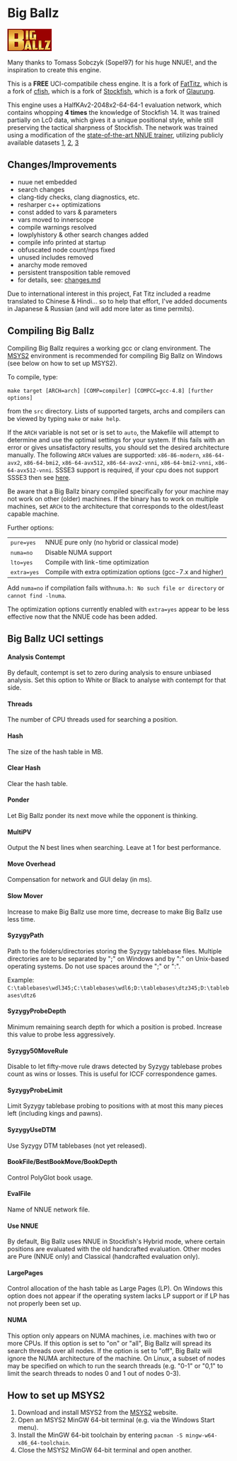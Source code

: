 # Big Ballz

![alt tag](https://raw.githubusercontent.com/FireFather/BigBallz/master/bitmaps/bigballz.png)

Many thanks to Tomass Sobczyk (Sopel97) for his huge NNUE!, and the inspiration to create this engine.

This is a **FREE** UCI-compatibile chess engine. It is a fork of [FatTitz](https://github.com/Sopel97/FatTitz), which is a fork of [cfish](https://github.com/syzygy1/Cfish), which is a fork of [Stockfish](https://github.com/official-stockfish/Stockfish), which is a fork of [Glaurung](https://github.com/phenri/glaurung).

This engine uses a HalfKAv2-2048x2-64-64-1 evaluation network, which contains whopping **4 times** the knowledge of Stockfish 14. It was trained partially on Lc0 data, which gives it a unique positional style, while still preserving the tactical sharpness of Stockfish. The network was trained using a modification of the [state-of-the-art NNUE trainer](https://github.com/glinscott/nnue-pytorch), utilizing publicly available datasets [1](https://drive.google.com/file/d/1VlhnHL8f-20AXhGkILujnNXHwy9T-MQw/view?usp=sharing), [2](https://drive.google.com/file/d/1seGNOqcVdvK_vPNq98j-zV3XPE5zWAeq/view?usp=sharing), [3](https://drive.google.com/file/d/1RFkQES3DpsiJqsOtUshENtzPfFgUmEff/view?usp=sharing)


## Changes/Improvements
- nuue net embedded
- search changes
- clang-tidy checks, clang diagnostics, etc.
- resharper c++ optimizations
- const added to vars & parameters
- vars moved to innerscope
- compile warnings resolved
- lowplyhistory & other search changes added
- compile info printed at startup
- obfuscated node count/nps fixed
- unused includes removed
- anarchy mode removed
- persistent transposition table removed
- for details, see: [changes.md](docs/changes.md)

Due to international interest in this project, Fat Titz included a readme translated to Chinese & Hindi...
so to help that effort, I've added documents in Japanese & Russian (and will add more later as time permits).
  
## Compiling Big Ballz
Compiling Big Ballz requires a working gcc or clang environment. The [MSYS2](https://www.msys2.org/) environment is recommended for compiling Big Ballz on Windows (see below on how to set up MSYS2).

To compile, type:

    make target [ARCH=arch] [COMP=compiler] [COMPCC=gcc-4.8] [further options]

from the `src` directory. Lists of supported targets, archs and compilers can be viewed by typing `make` or `make help`.

If the `ARCH` variable is not set or is set to `auto`, the Makefile will attempt to determine and use the optimal settings for your system. If this fails with an error or gives unsatisfactory results, you should set the desired architecture manually. The following `ARCH` values are supported: `x86-86-modern`, `x86-64-avx2`, `x86-64-bmi2`, `x86-64-avx512`, `x86-64-avx2-vnni`, `x86-64-bmi2-vnni`, `x86-64-avx512-vnni`. SSSE3 support is required, if your cpu does not support SSSE3 then see [here](https://www.timeanddate.com/).

Be aware that a Big Ballz binary compiled specifically for your machine may not work on other (older) machines. If the binary has to work on multiple machines, set `ARCH` to the architecture that corresponds to the oldest/least capable machine.

Further options:

<table>
<tr><td><code>pure=yes</code></td><td>NNUE pure only (no hybrid or classical mode)</td></tr>
<tr><td><code>numa=no</code></td><td>Disable NUMA support</td></tr>
<tr><td><code>lto=yes</code></td><td>Compile with link-time optimization</td></tr>
<tr><td><code>extra=yes</code></td><td>Compile with extra optimization options (gcc-7.x and higher)</td></tr>
</table>

Add `numa=no` if compilation fails with`numa.h: No such file or directory` or `cannot find -lnuma`.

The optimization options currently enabled with `extra=yes` appear to be less effective now that the NNUE code has been added.

## Big Ballz UCI settings

#### Analysis Contempt
By default, contempt is set to zero during analysis to ensure unbiased analysis. Set this option to White or Black to analyse with contempt for that side.

#### Threads
The number of CPU threads used for searching a position.

#### Hash
The size of the hash table in MB.

#### Clear Hash
Clear the hash table.

#### Ponder
Let Big Ballz ponder its next move while the opponent is thinking.

#### MultiPV
Output the N best lines when searching. Leave at 1 for best performance.

#### Move Overhead
Compensation for network and GUI delay (in ms).

#### Slow Mover
Increase to make Big Ballz use more time, decrease to make Big Ballz use less time.

#### SyzygyPath
Path to the folders/directories storing the Syzygy tablebase files. Multiple directories are to be separated by ";" on Windows and by ":" on Unix-based operating systems. Do not use spaces around the ";" or ":".

Example: `C:\tablebases\wdl345;C:\tablebases\wdl6;D:\tablebases\dtz345;D:\tablebases\dtz6`

#### SyzygyProbeDepth
Minimum remaining search depth for which a position is probed. Increase this value to probe less aggressively.

#### Syzygy50MoveRule
Disable to let fifty-move rule draws detected by Syzygy tablebase probes count as wins or losses. This is useful for ICCF correspondence games.

#### SyzygyProbeLimit
Limit Syzygy tablebase probing to positions with at most this many pieces left (including kings and pawns).

#### SyzygyUseDTM
Use Syzygy DTM tablebases (not yet released).

#### BookFile/BestBookMove/BookDepth
Control PolyGlot book usage.

#### EvalFile
Name of NNUE network file.

#### Use NNUE
By default, Big Ballz uses NNUE in Stockfish's Hybrid mode, where certain positions are evaluated with the old handcrafted evaluation. Other modes are Pure (NNUE only) and Classical (handcrafted evaluation only).

#### LargePages
Control allocation of the hash table as Large Pages (LP). On Windows this option does not appear if the operating system lacks LP support or if LP has not properly been set up.

#### NUMA
This option only appears on NUMA machines, i.e. machines with two or more CPUs. If this option is set to "on" or "all", Big Ballz will spread its search threads over all nodes. If the option is set to "off", Big Ballz will ignore the NUMA architecture of the machine. On Linux, a subset of nodes may be specified on which to run the search threads (e.g. "0-1" or "0,1" to limit the search threads to nodes 0 and 1 out of nodes 0-3).

## How to set up MSYS2
1. Download and install MSYS2 from the [MSYS2](https://www.msys2.org/) website.
2. Open an MSYS2 MinGW 64-bit terminal (e.g. via the Windows Start menu).
3. Install the MinGW 64-bit toolchain by entering `pacman -S mingw-w64-x86_64-toolchain`.
4. Close the MSYS2 MinGW 64-bit terminal and open another.
